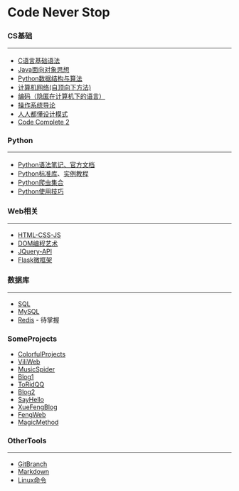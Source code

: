 # Code Never Stop

### CS基础<hr>
* [C语言基础语法](https://github.com/Lns-XueFeng/LearnNoStopping/tree/main/CCCCCCCCc%E8%AF%AD%E8%A8%80)
* [Java面向对象思想](https://github.com/CyC2018/CS-Notes/blob/master/notes/%E9%9D%A2%E5%90%91%E5%AF%B9%E8%B1%A1%E6%80%9D%E6%83%B3.md)
* [Python数据结构与算法](https://github.com/Lns-XueFeng/Algorithm)
* [计算机网络(自顶向下方法)](https://book.douban.com/subject/26941639/)
* [编码（隐匿在计算机下的语言）](https://book.douban.com/subject/4822685/)
* [操作系统导论](https://book.douban.com/subject/33463930/)
* [人人都懂设计模式](https://book.douban.com/subject/33399755/)
* [Code Complete 2](https://book.douban.com/subject/35216782/)

### Python<hr>
* [Python语法笔记](https://github.com/Lns-XueFeng/LearnNoStopping/tree/main/Python%E8%AF%AD%E6%B3%95%E7%AC%94%E8%AE%B0)[、官方文档](https://docs.python.org/zh-cn/3/tutorial/index.html)
* [Python标准库](https://docs.python.org/zh-cn/3/library/index.html)、[实例教程](https://learnku.com/docs/pymotw)
* [Python爬虫集合](https://github.com/Lns-XueFeng/LearnNoStopping/tree/main/Python%E7%88%AC%E8%99%AB%E6%97%A5%E8%AE%B0)
* [Python使用技巧](https://github.com/Lns-XueFeng/LearnNoStopping/tree/main/Python%E4%BD%BF%E7%94%A8%E6%8A%80%E5%B7%A7)

### Web相关<hr>
* [HTML-CSS-JS](https://github.com/Lns-XueFeng/LearnNoStoppingWeb/tree/master/html-css-javascript)
* [DOM编程艺术](https://github.com/Lns-XueFeng/LearnNoStoppingWeb/tree/master/dom-art-program)
* [JQuery-API](https://www.jquery123.com/)
* [Flask微框架](https://github.com/Lns-XueFeng/LearnNoStopping/tree/main/Python%E5%90%8E%E7%AB%AF%E5%BC%80%E5%8F%91/Flask)

### 数据库<hr>
* [SQL](#)
* [MySQL](https://github.com/C10H16/MySQL-notes)
* [Redis](#) - 待掌握

### SomeProjects
* [ColorfulProjects](https://github.com/Lns-XueFeng/ColorfulProjects)
* [ViliWeb](https://github.com/Lns-XueFeng/ViliWeb)
* [MusicSpider](https://github.com/Lns-XueFeng/MusicSpider)
* [Blog1](https://github.com/Lns-XueFeng/WebProjects/tree/master/Blog1)
* [ToRidQQ](https://github.com/Lns-XueFeng/ToRidQQ)
* [Blog2](https://github.com/Lns-XueFeng/WebProjects/tree/master/Blog2)
* [SayHello](https://github.com/Lns-XueFeng/SayHello/tree/master/sayhello)
* [XueFengBlog](https://github.com/Lns-XueFeng/XueFengBlog)
* [FengWeb](https://github.com/Lns-XueFeng/FengWeb)
* [MagicMethod](https://github.com/Lns-XueFeng/MagicMethod)

### OtherTools<hr>
* [GitBranch](https://learngitbranching.js.org/)
* [Markdown](https://www.runoob.com/markdown/md-tutorial.html)
* [Linux命令](https://github.com/Lns-XueFeng/LearnNoStopping/tree/main/Python%E5%90%8E%E7%AB%AF%E5%BC%80%E5%8F%91/Linux)
